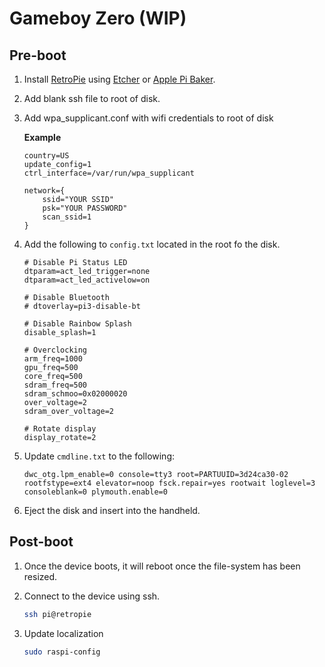 # Gameboy Zero (WIP)

## Pre-boot

1. Install [RetroPie](https://retropie.org.uk/download/) using [Etcher](https://etcher.io/) or [Apple Pi Baker](https://www.tweaking4all.com/software/macosx-software/macosx-apple-pi-baker/).
1. Add blank ssh file to root of disk.
1. Add wpa_supplicant.conf with wifi credentials to root of disk

    **Example**

    ```
    country=US
    update_config=1
    ctrl_interface=/var/run/wpa_supplicant

    network={
        ssid="YOUR SSID"
        psk="YOUR PASSWORD"
        scan_ssid=1
    }
    ```
1. Add the following to `config.txt` located in the root fo the disk.

    ```
    # Disable Pi Status LED
    dtparam=act_led_trigger=none
    dtparam=act_led_activelow=on

    # Disable Bluetooth
    # dtoverlay=pi3-disable-bt

    # Disable Rainbow Splash
    disable_splash=1

    # Overclocking
    arm_freq=1000
    gpu_freq=500
    core_freq=500
    sdram_freq=500
    sdram_schmoo=0x02000020
    over_voltage=2
    sdram_over_voltage=2

    # Rotate display
    display_rotate=2
    ```
1. Update `cmdline.txt` to the following:

    ```
    dwc_otg.lpm_enable=0 console=tty3 root=PARTUUID=3d24ca30-02 rootfstype=ext4 elevator=noop fsck.repair=yes rootwait loglevel=3 consoleblank=0 plymouth.enable=0
    ```
1. Eject the disk and insert into the handheld.

## Post-boot

1. Once the device boots, it will reboot once the file-system has been resized.
1. Connect to the device using ssh.

    ```bash
    ssh pi@retropie
    ```
1. Update localization

    ```bash
    sudo raspi-config
    ```
